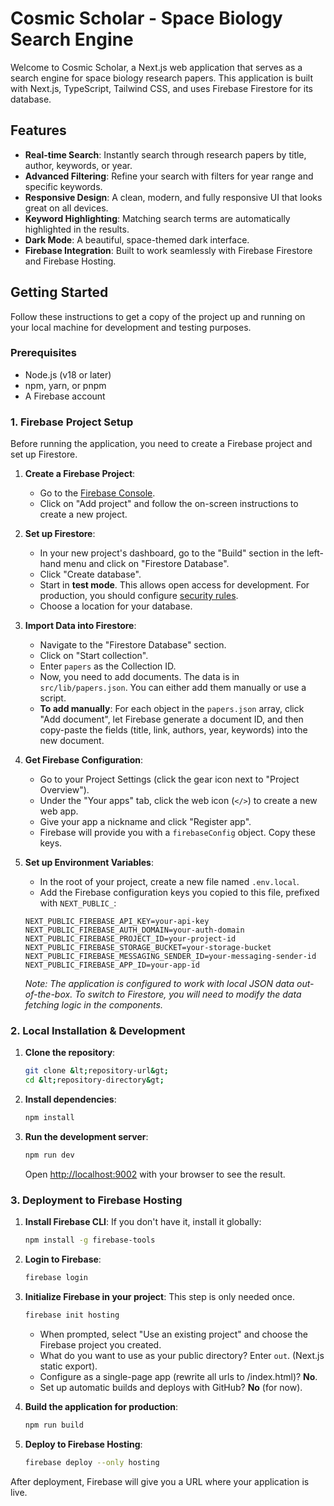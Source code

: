 # Cosmic Scholar - Space Biology Search Engine

Welcome to Cosmic Scholar, a Next.js web application that serves as a search engine for space biology research papers. This application is built with Next.js, TypeScript, Tailwind CSS, and uses Firebase Firestore for its database.

## Features

-   **Real-time Search**: Instantly search through research papers by title, author, keywords, or year.
-   **Advanced Filtering**: Refine your search with filters for year range and specific keywords.
-   **Responsive Design**: A clean, modern, and fully responsive UI that looks great on all devices.
-   **Keyword Highlighting**: Matching search terms are automatically highlighted in the results.
-   **Dark Mode**: A beautiful, space-themed dark interface.
-   **Firebase Integration**: Built to work seamlessly with Firebase Firestore and Firebase Hosting.

## Getting Started

Follow these instructions to get a copy of the project up and running on your local machine for development and testing purposes.

### Prerequisites

-   Node.js (v18 or later)
-   npm, yarn, or pnpm
-   A Firebase account

### 1. Firebase Project Setup

Before running the application, you need to create a Firebase project and set up Firestore.

1.  **Create a Firebase Project**:
    -   Go to the [Firebase Console](https://console.firebase.google.com/).
    -   Click on "Add project" and follow the on-screen instructions to create a new project.

2.  **Set up Firestore**:
    -   In your new project's dashboard, go to the "Build" section in the left-hand menu and click on "Firestore Database".
    -   Click "Create database".
    -   Start in **test mode**. This allows open access for development. For production, you should configure [security rules](https://firebase.google.com/docs/firestore/security/get-started).
    -   Choose a location for your database.

3.  **Import Data into Firestore**:
    -   Navigate to the "Firestore Database" section.
    -   Click on "Start collection".
    -   Enter `papers` as the Collection ID.
    -   Now, you need to add documents. The data is in `src/lib/papers.json`. You can either add them manually or use a script.
    -   **To add manually**: For each object in the `papers.json` array, click "Add document", let Firebase generate a document ID, and then copy-paste the fields (title, link, authors, year, keywords) into the new document.

4.  **Get Firebase Configuration**:
    -   Go to your Project Settings (click the gear icon next to "Project Overview").
    -   Under the "Your apps" tab, click the web icon (`</>`) to create a new web app.
    -   Give your app a nickname and click "Register app".
    -   Firebase will provide you with a `firebaseConfig` object. Copy these keys.

5.  **Set up Environment Variables**:
    -   In the root of your project, create a new file named `.env.local`.
    -   Add the Firebase configuration keys you copied to this file, prefixed with `NEXT_PUBLIC_`:

    ```env
    NEXT_PUBLIC_FIREBASE_API_KEY=your-api-key
    NEXT_PUBLIC_FIREBASE_AUTH_DOMAIN=your-auth-domain
    NEXT_PUBLIC_FIREBASE_PROJECT_ID=your-project-id
    NEXT_PUBLIC_FIREBASE_STORAGE_BUCKET=your-storage-bucket
    NEXT_PUBLIC_FIREBASE_MESSAGING_SENDER_ID=your-messaging-sender-id
    NEXT_PUBLIC_FIREBASE_APP_ID=your-app-id
    ```

    *Note: The application is configured to work with local JSON data out-of-the-box. To switch to Firestore, you will need to modify the data fetching logic in the components.*

### 2. Local Installation & Development

1.  **Clone the repository**:
    ```bash
    git clone &lt;repository-url&gt;
    cd &lt;repository-directory&gt;
    ```

2.  **Install dependencies**:
    ```bash
    npm install
    ```

3.  **Run the development server**:
    ```bash
    npm run dev
    ```

    Open [http://localhost:9002](http://localhost:9002) with your browser to see the result.

### 3. Deployment to Firebase Hosting

1.  **Install Firebase CLI**:
    If you don't have it, install it globally:
    ```bash
    npm install -g firebase-tools
    ```

2.  **Login to Firebase**:
    ```bash
    firebase login
    ```

3.  **Initialize Firebase in your project**:
    This step is only needed once.
    ```bash
    firebase init hosting
    ```
    -   When prompted, select "Use an existing project" and choose the Firebase project you created.
    -   What do you want to use as your public directory? Enter `out`. (Next.js static export).
    -   Configure as a single-page app (rewrite all urls to /index.html)? **No**.
    -   Set up automatic builds and deploys with GitHub? **No** (for now).

4.  **Build the application for production**:
    ```bash
    npm run build
    ```

5.  **Deploy to Firebase Hosting**:
    ```bash
    firebase deploy --only hosting
    ```

After deployment, Firebase will give you a URL where your application is live.

